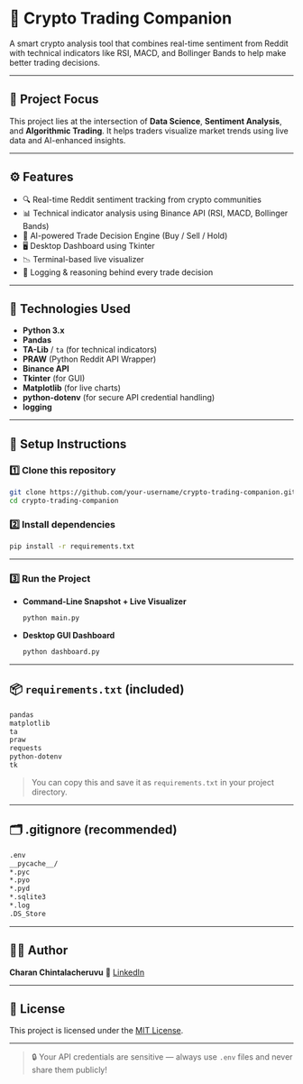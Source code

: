 # 🧠 Crypto Trading Companion

A smart crypto analysis tool that combines real-time sentiment from Reddit with technical indicators like RSI, MACD, and Bollinger Bands to help make better trading decisions.

---

## 📌 Project Focus

This project lies at the intersection of **Data Science**, **Sentiment Analysis**, and **Algorithmic Trading**. It helps traders visualize market trends using live data and AI-enhanced insights.

---

## ⚙️ Features

- 🔍 Real-time Reddit sentiment tracking from crypto communities
- 📊 Technical indicator analysis using Binance API (RSI, MACD, Bollinger Bands)
- 🚦 AI-powered Trade Decision Engine (Buy / Sell / Hold)
- 🖥️ Desktop Dashboard using Tkinter
- 📉 Terminal-based live visualizer
- 🧾 Logging & reasoning behind every trade decision

---

## 🧪 Technologies Used

- **Python 3.x**
- **Pandas**
- **TA-Lib** / `ta` (for technical indicators)
- **PRAW** (Python Reddit API Wrapper)
- **Binance API**
- **Tkinter** (for GUI)
- **Matplotlib** (for live charts)
- **python-dotenv** (for secure API credential handling)
- **logging**

---

## 🚀 Setup Instructions

### 1️⃣ Clone this repository

```bash
git clone https://github.com/your-username/crypto-trading-companion.git
cd crypto-trading-companion
````

### 2️⃣ Install dependencies

```bash
pip install -r requirements.txt
```

---

### 3️⃣ Run the Project

* **Command-Line Snapshot + Live Visualizer**

  ```bash
  python main.py
  ```

* **Desktop GUI Dashboard**

  ```bash
  python dashboard.py
  ```

---

## 📦 `requirements.txt` (included)

```txt
pandas
matplotlib
ta
praw
requests
python-dotenv
tk
```

> You can copy this and save it as `requirements.txt` in your project directory.

---

## 🗂️ .gitignore (recommended)

```txt
.env
__pycache__/
*.pyc
*.pyo
*.pyd
*.sqlite3
*.log
.DS_Store
```
---

## 👨‍💻 Author

**Charan Chintalacheruvu**
🔗 [LinkedIn](https://www.linkedin.com/in/charan-chintalachervu)

---

## 📄 License

This project is licensed under the [MIT License](https://opensource.org/licenses/MIT).

---

> 🔒 Your API credentials are sensitive — always use `.env` files and never share them publicly!

```

